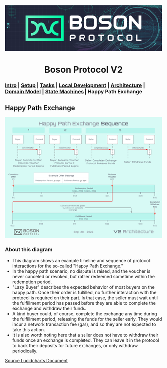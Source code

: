[![banner](images/banner.png)](https://bosonprotocol.io)

<h1 align="center">Boson Protocol V2</h1>

### [Intro](../README.md) | [Setup](setup.md) | [Tasks](tasks.md) | [Local Development](local-development.md) | [Architecture](architecture.md) | [Domain Model](domain.md) | [State Machines](state-machines.md) | Happy Path Exchange

## Happy Path Exchange
![Entity Relationships](images/Boson_Protocol_V2_-_Happy_Path_Exchange.png)

### About this diagram
* This diagram shows an example timeline and sequence of protocol interactions for the so-called "Happy Path Exchange." 
* In the happy path scenario, no dispute is raised, and the voucher is never canceled or revoked, but rather redeemed sometime within the redemption period.
* "Lazy Buyer" describes the expected behavior of most buyers on the happy path. Once their order is fulfilled, no further interaction with the protocol is required on their part. In that case, the seller must wait until the fulfillment period has passed before they are able to complete the exchange and withdraw their funds.
* A kind buyer could, of course, complete the exchange any time during the fulfillment period, releasing the funds for the seller early. They would incur a network transaction fee (gas), and so they are not expected to take this action.
* It is also worth noting here that a seller does not have to withdraw their funds once an exchange is completed. They can leave it in the protocol to back their deposits for future exchanges, or only withdraw periodically.


[Source Lucidcharts Document](https://lucid.app/lucidchart/b12ea254-6596-4194-9858-50fd0016459d/edit?viewport_loc=-74%2C-204%2C2053%2C1388%2C0_0&invitationId=inv_1584454d-f885-4fce-bc7f-1655823f299f#)